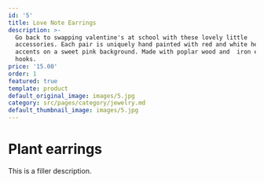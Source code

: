 ```yaml
---
id: '5'
title: Love Note Earrings
description: >-
  Go back to swapping valentine's at school with these lovely little
  accessories. Each pair is uniquely hand painted with red and white heart
  accents on a sweet pink background. Made with poplar wood and  iron earring
  hooks.
price: '15.00'
order: 1
featured: true
template: product
default_original_image: images/5.jpg
category: src/pages/category/jewelry.md
default_thumbnail_image: images/5.jpg
---
```

# Plant earrings

This is a filler description.
